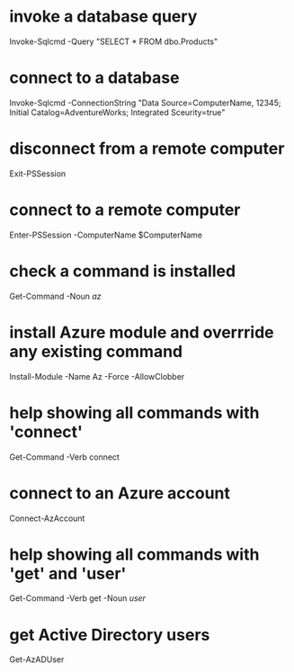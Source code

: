 # invoke a database query
Invoke-Sqlcmd -Query "SELECT * FROM dbo.Products"

# connect to a database
Invoke-Sqlcmd -ConnectionString "Data Source=ComputerName, 12345; Initial Catalog=AdventureWorks; Integrated Sceurity=true"

# disconnect from a remote computer
Exit-PSSession

# connect to a remote computer
Enter-PSSession -ComputerName $ComputerName

# check a command is installed
Get-Command -Noun *az*

# install Azure module and overrride any existing command
Install-Module -Name Az -Force -AllowClobber

# help showing all commands with 'connect'
Get-Command -Verb connect

# connect to an Azure account
Connect-AzAccount

# help showing all commands with 'get' and 'user'
Get-Command -Verb get -Noun *user*

# get Active Directory users
Get-AzADUser

